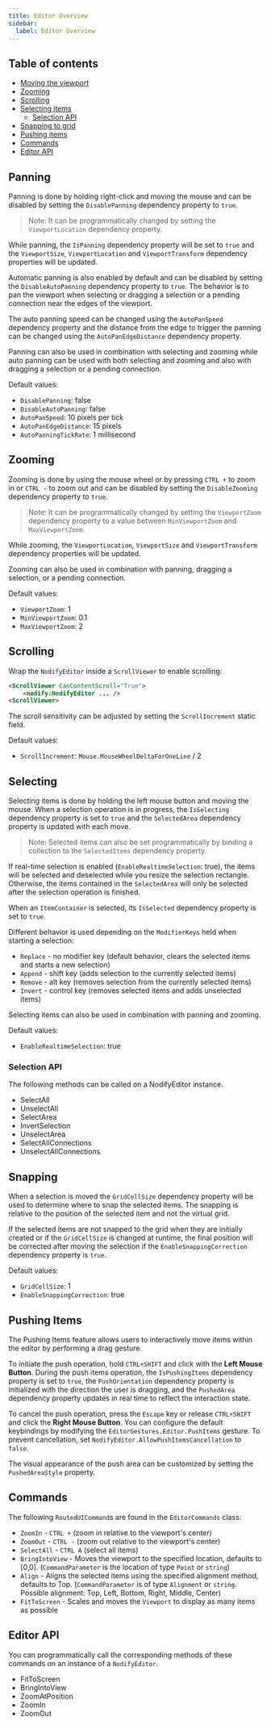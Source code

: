 ```yaml
---
title: Editor Overview
sidebar:
  label: Editor Overview
---
```


## Table of contents

- [Moving the viewport](#panning)
- [Zooming](#zooming)
- [Scrolling](#scrolling)
- [Selecting items](#selecting)
  - [Selection API](#selection-api)
- [Snapping to grid](#snapping)
- [Pushing items](#pushing-items)
- [Commands](#commands)
- [Editor API](#editor-api)

## Panning

Panning is done by holding right-click and moving the mouse and can be disabled by setting the `DisablePanning` dependency property to `true`.

> Note: It can be programmatically changed by setting the `ViewportLocation` dependency property.

While panning, the `IsPanning` dependency property will be set to `true` and the `ViewportSize`, `ViewportLocation` and `ViewportTransform` dependency properties will be updated.

Automatic panning is also enabled by default and can be disabled by setting the `DisableAutoPanning` dependency property to `true`. The behavior is to pan the viewport when selecting or dragging a selection or a pending connection near the edges of the viewport.

The auto panning speed can be changed using the `AutoPanSpeed` dependency property and the distance from the edge to trigger the panning can be changed using the `AutoPanEdgeDistance` dependency property.

Panning can also be used in combination with selecting and zooming while auto panning can be used with both selecting and zooming and also with dragging a selection or a pending connection.

Default values:

- `DisablePanning`: false
- `DisableAutoPanning`: false
- `AutoPanSpeed`: 10 pixels per tick
- `AutoPanEdgeDistance`: 15 pixels
- `AutoPanningTickRate`: 1 millisecond

## Zooming

Zooming is done by using the mouse wheel or by pressing `CTRL +` to zoom in or `CTRL -` to zoom out and can be disabled by setting the `DisableZooming` dependency property to `true`.

> Note: It can be programmatically changed by setting the `ViewportZoom` dependency property to a value between `MinViewportZoom` and `MaxViewportZoom`.

While zooming, the `ViewportLocation`, `ViewportSize` and `ViewportTransform` dependency properties will be updated.

Zooming can also be used in combination with panning, dragging a selection, or a pending connection.

Default values:

- `ViewportZoom`: 1
- `MinViewportZoom`: 0.1
- `MaxViewportZoom`: 2

## Scrolling

Wrap the `NodifyEditor` inside a `ScrollViewer` to enable scrolling:

```xml
<ScrollViewer CanContentScroll="True">
    <nodify:NodifyEditor ... />
<ScrollViewer>
```

The scroll sensitivity can be adjusted by setting the `ScrollIncrement` static field.

Default values:

- `ScrollIncrement`: `Mouse.MouseWheelDeltaForOneLine` / 2

## Selecting

Selecting items is done by holding the left mouse button and moving the mouse. When a selection operation is in progress, the `IsSelecting` dependency property is set to `true` and the `SelectedArea` dependency property is updated with each move.

> Note: Selected items can also be set programmatically by binding a collection to the `SelectedItems` dependency property.

If real-time selection is enabled (`EnableRealtimeSelection`: true), the items will be selected and deselected while you resize the selection rectangle. Otherwise, the items contained in the `SelectedArea` will only be selected after the selection operation is finished.

When an `ItemContainer` is selected, its `IsSelected` dependency property is set to `true`.

Different behavior is used depending on the `ModifierKeys` held when starting a selection:

- `Replace` - no modifier key (default behavior, clears the selected items and starts a new selection)
- `Append` - shift key (adds selection to the currently selected items)
- `Remove` - alt key (removes selection from the currently selected items)
- `Invert` - control key (removes selected items and adds unselected items)

Selecting items can also be used in combination with panning and zooming.

Default values:

- `EnableRealtimeSelection`: true

### Selection API

The following methods can be called on a NodifyEditor instance.

- SelectAll
- UnselectAll
- SelectArea
- InvertSelection
- UnselectArea
- SelectAllConnections
- UnselectAllConnections

## Snapping

When a selection is moved the `GridCellSize` dependency property will be used to determine where to snap the selected items.
The snapping is relative to the position of the selected item and not the virtual grid.

If the selected items are not snapped to the grid when they are initially created or if the `GridCellSize` is changed at runtime, the final position will be corrected after moving the selection if the `EnableSnappingCorrection` dependency property is `true`.

Default values:

- `GridCellSize`: 1
- `EnableSnappingCorrection`: true

## Pushing Items

The Pushing Items feature allows users to interactively move items within the editor by performing a drag gesture.

To initiate the push operation, hold `CTRL+SHIFT` and click with the **Left Mouse Button**. During the push items operation, the `IsPushingItems` dependency property is set to `true`, the `PushOrientation` dependency property is initialized with the direction the user is dragging, and the `PushedArea` dependency property updates in real time to reflect the interaction state.

To cancel the push operation, press the `Escape` key or release `CTRL+SHIFT` and click the **Right Mouse Button**. You can configure the default keybindings by modifying the `EditorGestures.Editor.PushItems` gesture. To prevent cancellation, set `NodifyEditor.AllowPushItemsCancellation` to `false`.

The visual appearance of the push area can be customized by setting the `PushedAreaStyle` property.

## Commands

The following `RoutedUICommand`s are found in the `EditorCommands` class:

- `ZoomIn` - `CTRL +` (zoom in relative to the viewport's center)
- `ZoomOut` - `CTRL -` (zoom out relative to the viewport's center)
- `SelectAll` - `CTRL A` (select all items)
- `BringIntoView` - Moves the viewport to the specified location, defaults to [0,0]. (`CommandParameter` is the location of type `Point` or `string`)
- `Align` - Aligns the selected items using the specified alignment method, defaults to Top. (`CommandParameter` is of type `Alignment` or `string`. Possible alignment: Top, Left, Bottom, Right, Middle, Center)
- `FitToScreen` - Scales and moves the `Viewport` to display as many items as possible

## Editor API

You can programmatically call the corresponding methods of these commands on an instance of a `NodifyEditor`.

- FitToScreen
- BringIntoView
- ZoomAtPosition
- ZoomIn
- ZoomOut

